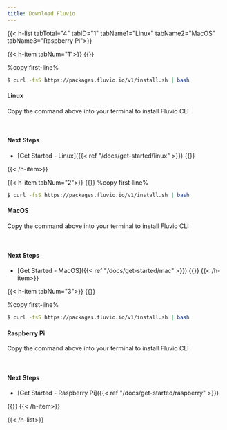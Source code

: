 ```yaml
---
title: Download Fluvio
---
```


{{< h-list tabTotal="4" tabID="1" tabName1="Linux" tabName2="MacOS" tabName3="Raspberry Pi">}}

{{< h-item tabNum="1">}}
{{<download-card>}}

%copy first-line%

```bash
$ curl -fsS https://packages.fluvio.io/v1/install.sh | bash
```

#### Linux

Copy the command above into your terminal to install Fluvio CLI

</br>

#### Next Steps
* [Get Started - Linux]({{< ref "/docs/get-started/linux" >}})
{{</download-card>}}

{{< /h-item>}}

{{< h-item tabNum="2">}}
{{<download-card>}}
%copy first-line%
```bash
$ curl -fsS https://packages.fluvio.io/v1/install.sh | bash
```

#### MacOS
Copy the command above into your terminal to install Fluvio CLI

</br>

#### Next Steps
* [Get Started - MacOS]({{< ref "/docs/get-started/mac" >}})
{{</download-card>}}
{{< /h-item>}}

{{< h-item tabNum="3">}}
{{<download-card>}}

%copy first-line%
```bash
$ curl -fsS https://packages.fluvio.io/v1/install.sh | bash
```

#### Raspberry Pi

Copy the command above into your terminal to install Fluvio CLI

</br>

#### Next Steps
* [Get Started - Raspberry Pi]({{< ref "/docs/get-started/raspberry" >}})

{{</download-card>}}
{{< /h-item>}}

{{< /h-list>}}